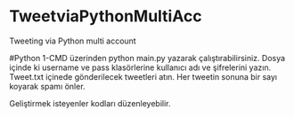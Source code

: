# TweetviaPythonMultiAcc
 Tweeting via Python multi account

#Python
1-CMD üzerinden python main.py yazarak çalıştırabilirsiniz.
Dosya içinde ki username ve pass klasörlerine kullanıcı adı ve şifrelerini yazın. 
Tweet.txt içinede gönderilecek tweetleri atın. Her tweetin sonuna bir sayı koyarak spamı önler.

Geliştirmek isteyenler kodları düzenleyebilir.
